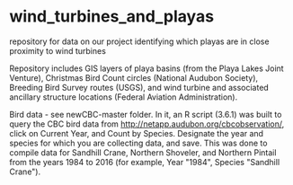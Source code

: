 # wind_turbines_and_playas
repository for data on our project identifying which playas are in close proximity to wind turbines

Repository includes GIS layers of playa basins (from the Playa Lakes Joint Venture), Christmas Bird Count circles (National Audubon Society), Breeding Bird Survey routes (USGS), and wind turbine and associated ancillary structure locations (Federal Aviation Administration).

Bird data - see newCBC-master folder. In it, an R script (3.6.1) was built to query the CBC bird data from http://netapp.audubon.org/cbcobservation/, click on Current Year, and Count by Species. Designate the year and species for which you are collecting data, and save. This was done to compile data for Sandhill Crane, Northern Shoveler, and Northern Pintail from the years 1984 to 2016 (for example, Year "1984", Species "Sandhill Crane").
